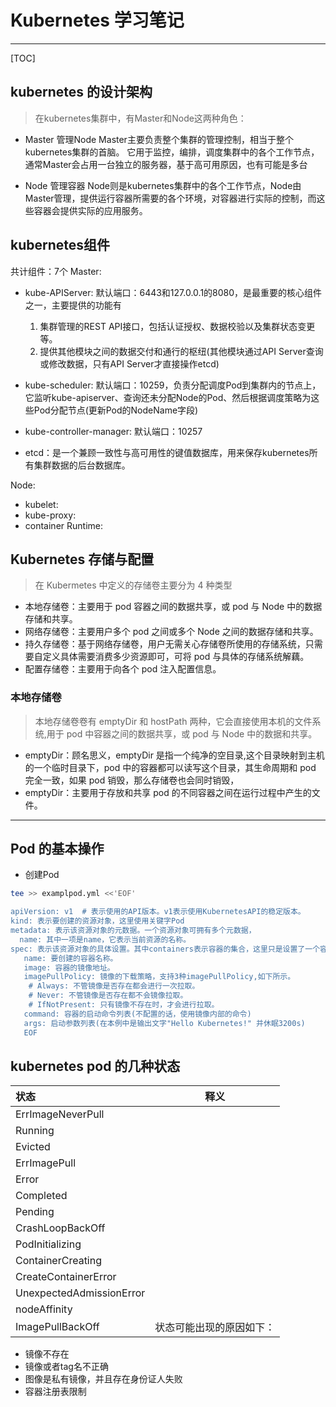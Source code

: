 # Kubernetes 学习笔记

---

[TOC]

## kubernetes 的设计架构

> 在kubernetes集群中，有Master和Node这两种角色：

- Master 管理Node
    Master主要负责整个集群的管理控制，相当于整个kubernetes集群的首脑。
    它用于监控，编排，调度集群中的各个工作节点，通常Master会占用一台独立的服务器，基于高可用原因，也有可能是多台

- Node 管理容器
    Node则是kubernetes集群中的各个工作节点，Node由Master管理，提供运行容器所需要的各个环境，对容器进行实际的控制，而这些容器会提供实际的应用服务。

## kubernetes组件

共计组件：7个
Master:

- kube-APIServer: 默认端口：6443和127.0.0.1的8080，是最重要的核心组件之一，主要提供的功能有 
	1. 集群管理的REST API接口，包括认证授权、数据校验以及集群状态变更等。
	2. 提供其他模块之间的数据交付和通行的枢纽(其他模块通过API Server查询或修改数据，只有API Server才直接操作etcd)
    
- kube-scheduler: 默认端口：10259，负责分配调度Pod到集群内的节点上，它监听kube-apiserver、查询还未分配Node的Pod、然后根据调度策略为这些Pod分配节点(更新Pod的NodeName字段)

- kube-controller-manager: 默认端口：10257
- etcd：是一个兼顾一致性与高可用性的键值数据库，用来保存kubernetes所有集群数据的后台数据库。

Node:

- kubelet:
- kube-proxy:
- container Runtime:

## Kubernetes 存储与配置

> 在 Kubermetes 中定义的存储卷主要分为 4 种类型

- 本地存储卷：主要用于 pod 容器之间的数据共享，或 pod 与 Node 中的数据存储和共享。
- 网络存储卷：主要用户多个 pod 之间或多个 Node 之间的数据存储和共享。
- 持久存储卷：基于网络存储卷，用户无需关心存储卷所使用的存储系统，只需要自定义具体需要消费多少资源即可，可将 pod 与具体的存储系统解藕。
- 配置存储卷：主要用于向各个 pod 注入配置信息。

### 本地存储卷

> 本地存储卷卷有 emptyDir 和 hostPath 两种，它会直接使用本机的文件系统,用于 pod 中容器之间的数据共享，或 pod 与 Node 中的数据和共享。

- emptyDir：顾名思义，emptyDir 是指一个纯净的空目录,这个目录映射到主机的一个临时目录下，pod 中的容器都可以读写这个目录，其生命周期和 pod 完全一致，如果 pod 销毁，那么存储卷也会同时销毁，
- emptyDir：主要用于存放和共享 pod 的不同容器之间在运行过程中产生的文件。

----

## Pod 的基本操作

- 创建Pod

```bash
tee >> examplpod.yml <<'EOF'

apiVersion: v1  # 表示使用的API版本。v1表示使用KubernetesAPI的稳定版本。
kind: 表示要创建的资源对象，这里使用关键字Pod
metadata: 表示该资源对象的元数据。一个资源对象可拥有多个元数据，
  name: 其中一项是name，它表示当前资源的名称。
spec: 表示该资源对象的具体设置。其中containers表示容器的集合，这里只是设置了一个容器，该容器的属性如下。
   name: 要创建的容器名称。
   image: 容器的镜像地址。
   imagePullPolicy: 镜像的下载策略，支持3种imagePullPolicy,如下所示。
    # Always: 不管镜像是否存在都会进行一次拉取。
    # Never: 不管镜像是否存在都不会镜像拉取。
    # IfNotPresent: 只有镜像不存在时，才会进行拉取。
   command: 容器的启动命令列表(不配置的话，使用镜像内部的命令)
   args: 启动参数列表(在本例中是输出文字"Hello Kubernetes!" 并休眠3200s)
   EOF
   ```

## kubernetes pod 的几种状态

| 状态     |     释义   |
| :-------- | :--------: |
|ErrImageNeverPull   |
|Running|
|Evicted|
|ErrImagePull|
|Error|
|Completed|
|Pending|
|CrashLoopBackOff|
|PodInitializing|
|ContainerCreating|
|CreateContainerError|
|UnexpectedAdmissionError|
|nodeAffinity|
|ImagePullBackOff|状态可能出现的原因如下：
  + 镜像不存在
  + 镜像或者tag名不正确
  + 图像是私有镜像，并且存在身份证人失败
  + 容器注册表限制
